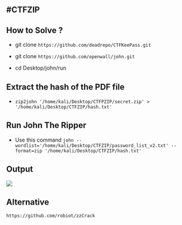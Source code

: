 #CTFZIP
-------------------

How to Solve ?
-------------------

- git clone `https://github.com/deadrepo/CTFKeePass.git`

- git clone  `https://github.com/openwall/john.git`
- cd Desktop/john/run

Extract the hash of the PDF file 
-------------------
- `zip2john '/home/kali/Desktop/CTFPZIP/secret.zip' > '/home/kali/Desktop/CTFZIP/hash.txt' `

Run John The Ripper 
-------------------
- Use this command `john --wordlist='/home/kali/Desktop/CTFZIP/password_list_v2.txt' --format=zip '/home/kali/Desktop/CTFZIP/hash.txt'`

Output
-------------------
![](john.png)

Alternative
-------------------
`https://github.com/robiot/zzCrack`
